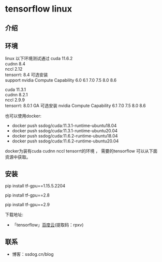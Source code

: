 # tensorflow linux


## 介绍

## 环境

linux 以下环境测试通过
  cuda 11.6.2   
  cudnn 8.4   
  nccl 2.12   
  tensorrt: 8.4 可选安装     
  support nvidia Compute Capability 6.0 6.1 7.0 7.5 8.0 8.6  

  cuda 11.3.1   
  cudnn 8.2.1   
  nccl 2.9.9  
  tensorrt: 8.0.1 GA 可选安装
  nvidia Compute Capability 6.1 7.0 7.5 8.0 8.6
  
  也可以使用docker:
  - docker push ssdog/cuda:11.3.1-runtime-ubuntu18.04
  - docker push ssdog/cuda:11.3.1-runtime-ubuntu20.04
  - docker push ssdog/cuda:11.6.2-runtime-ubuntu18.04
  - docker push ssdog/cuda:11.6.2-runtime-ubuntu20.04

 docker为装有cuda cudnn nccl tensorrt的环境 ， 需要的tensorflow 可以从下面资源中获取。

## 安装

  pip install tf-gpu==1.15.5.2204
  
  pip install tf-gpu==2.8
  
  pip install tf-gpu==2.9




下载地址:


- 「tensorflow」[百度云](https://pan.baidu.com/s/1PXelYOJ2yqWfWfY7qAL4wA )(提取码：rpxv)





## 联系

- 博客：ssdog.cn/blog
